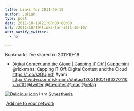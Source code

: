 ```yaml
---
title: Links for 2011-10-19
author: Julian
type: post
date: 2011-10-19T21:00:00+00:00
url: /2011/10/19/links-for-2011-10-19/
aktt_notify_twitter:
  - no

---
```

Bookmarks I&#8217;ve shared on 2011-10-19:

  * [Digital Content and the Cloud | Capping IT Off | Capgemini][1]  
    @rickmans: Capping IT Off: Digital Content and the Cloud https://t.co/szGUjVd1 #yam https://twitter.com/rickmans/status/126549651993276416  
    [via:ifttt][2]  [@twitter][3]  [@favorites][4]  [@read][5]  [@retag][6] 

<p class="deliciouslink">
  <a href="https://del.icio.us/synesthesia" title="See all my bookmarks on del.icio.us"><img src="https://www.synesthesia.co.uk/images/deliciousicon.jpg" alt="Delicious icon" /></a>&nbsp;I am <a href="https://del.icio.us/synesthesia" title="See all my bookmarks on del.icio.us">Synesthesia</a>
</p>

<p class="deliciouslink">
  <a href="https://del.icio.us/network?add=synesthesia" title="Add me to your del.icio.us network"><img src="https://www.synesthesia.co.uk/images/add.gif" alt="" /></a>&nbsp;<a href="https://del.icio.us/network?add=synesthesia" title="Add me to your del.icio.us network">Add me to your network</a>
</p>

 [1]: https://www.capgemini.com/technology-blog/2011/10/digital-content-cloud/?utm_source=rickmans.me&utm_medium=twitter&utm_campaign=social
 [2]: https://www.delicious.com/synesthesia/via%3Aifttt
 [3]: https://www.delicious.com/synesthesia/+%40twitter
 [4]: https://www.delicious.com/synesthesia/+%40favorites
 [5]: https://www.delicious.com/synesthesia/+%40read
 [6]: https://www.delicious.com/synesthesia/+%40retag